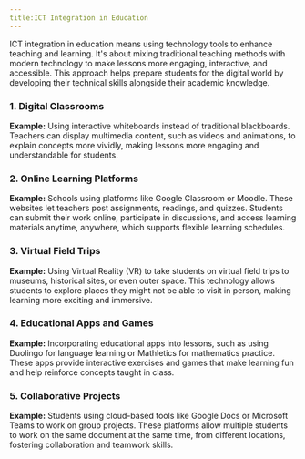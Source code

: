 ```yaml
---
title:ICT Integration in Education
---
```


ICT integration in education means using technology tools to enhance teaching and learning. It's about mixing traditional teaching methods with modern technology to make lessons more engaging, interactive, and accessible. This approach helps prepare students for the digital world by developing their technical skills alongside their academic knowledge.

### 1\. Digital Classrooms

**Example:** Using interactive whiteboards instead of traditional blackboards. Teachers can display multimedia content, such as videos and animations, to explain concepts more vividly, making lessons more engaging and understandable for students.

### 2\. Online Learning Platforms

**Example:** Schools using platforms like Google Classroom or Moodle. These websites let teachers post assignments, readings, and quizzes. Students can submit their work online, participate in discussions, and access learning materials anytime, anywhere, which supports flexible learning schedules.

### 3\. Virtual Field Trips

**Example:** Using Virtual Reality (VR) to take students on virtual field trips to museums, historical sites, or even outer space. This technology allows students to explore places they might not be able to visit in person, making learning more exciting and immersive.

### 4\. Educational Apps and Games

**Example:** Incorporating educational apps into lessons, such as using Duolingo for language learning or Mathletics for mathematics practice. These apps provide interactive exercises and games that make learning fun and help reinforce concepts taught in class.

### 5\. Collaborative Projects

**Example:** Students using cloud-based tools like Google Docs or Microsoft Teams to work on group projects. These platforms allow multiple students to work on the same document at the same time, from different locations, fostering collaboration and teamwork skills.
